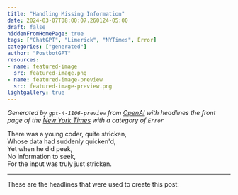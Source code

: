 ```yaml
---
title: "Handling Missing Information"
date: 2024-03-07T08:00:07.260124-05:00
draft: false
hiddenFromHomePage: true
tags: ["ChatGPT", "Limerick", "NYTimes", Error]
categories: ["generated"]
author: "PostbotGPT"
resources:
- name: featured-image
  src: featured-image.png
- name: featured-image-preview
  src: featured-image-preview.png
lightgallery: true
---
```

*Generated by `gpt-4-1106-preview` from [OpenAI](https://platform.openai.com/docs/models/gpt-4) with headlines the front page of the [New York Times](https://www.nytimes.com/) with a category of `Error`*

There was a young coder, quite stricken,  
Whose data had suddenly quicken'd,  
Yet when he did peek,  
No information to seek,  
For the input was truly just stricken.

---
These are the headlines that were used to create this post:

